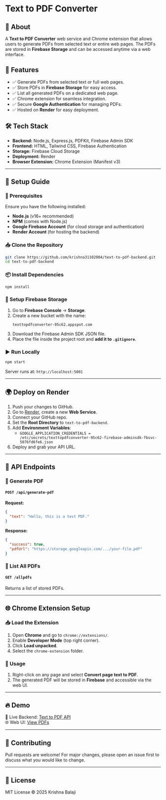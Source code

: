 # Text to PDF Converter

## 🚀 About
A **Text to PDF Converter** web service and Chrome extension that allows users to generate PDFs from selected text or entire web pages. The PDFs are stored in **Firebase Storage** and can be accessed anytime via a web interface.

## 🌟 Features
- ✅ Generate PDFs from selected text or full web pages.
- ✅ Store PDFs in **Firebase Storage** for easy access.
- ✅ List all generated PDFs on a dedicated web page.
- ✅ Chrome extension for seamless integration.
- ✅ Secure **Google Authentication** for managing PDFs.
- ✅ Hosted on **Render** for easy deployment.

## 🛠️ Tech Stack
- **Backend:** Node.js, Express.js, PDFKit, Firebase Admin SDK
- **Frontend:** HTML, Tailwind CSS, Firebase Authentication
- **Storage:** Firebase Cloud Storage
- **Deployment:** Render
- **Browser Extension:** Chrome Extension (Manifest v3)

---

## 📖 Setup Guide

### 📌 Prerequisites
Ensure you have the following installed:
- **Node.js** (v16+ recommended)
- **NPM** (comes with Node.js)
- **Google Firebase Account** (for cloud storage and authentication)
- **Render Account** (for hosting the backend)

### 📥 Clone the Repository
```sh
git clone https://github.com/krishna31102004/text-to-pdf-backend.git
cd text-to-pdf-backend
```

### 📦 Install Dependencies
```sh
npm install
```

### 🔧 Setup Firebase Storage
1. Go to **Firebase Console** → **Storage**.
2. Create a new bucket with the name:
   ```
   texttopdfconverter-95c62.appspot.com
   ```
3. Download the Firebase Admin SDK JSON file.
4. Place the file inside the project root and **add it to `.gitignore`**.

### ▶️ Run Locally
```sh
npm start
```
Server runs at: `http://localhost:5001`

---

## 🌍 Deploy on Render
1. Push your changes to GitHub.
2. Go to [Render](https://dashboard.render.com/), create a new **Web Service**.
3. Connect your GitHub repo.
4. Set the **Root Directory** to `text-to-pdf-backend`.
5. Add **Environment Variables**:
   - `GOOGLE_APPLICATION_CREDENTIALS = /etc/secrets/texttopdfconverter-95c62-firebase-adminsdk-fbsvc-5076fd6fe6.json`
6. Deploy and grab your API URL.

---

## 📄 API Endpoints
### 🎯 Generate PDF
#### `POST /api/generate-pdf`
**Request:**
```json
{
  "text": "Hello, this is a test PDF."
}
```
**Response:**
```json
{
  "success": true,
  "pdfUrl": "https://storage.googleapis.com/.../your-file.pdf"
}
```

### 📜 List All PDFs
#### `GET /allpdfs`
Returns a list of stored PDFs.

---

## 🌐 Chrome Extension Setup
### 📥 Load the Extension
1. Open **Chrome** and go to `chrome://extensions/`.
2. Enable **Developer Mode** (top right corner).
3. Click **Load unpacked**.
4. Select the `chrome-extension` folder.

### 🔹 Usage
1. Right-click on any page and select **Convert page text to PDF**.
2. The generated PDF will be stored in **Firebase** and accessible via the web UI.

---

## 🔥 Demo
🚀 Live Backend: [Text to PDF API](https://texttopdfconverter2.onrender.com/)  
🌐 Web UI: [View PDFs](https://texttopdfconverter2.onrender.com/allpdfs)

---

## 🤝 Contributing
Pull requests are welcome! For major changes, please open an issue first to discuss what you would like to change.

---

## 📜 License
MIT License © 2025 Krishna Balaji
